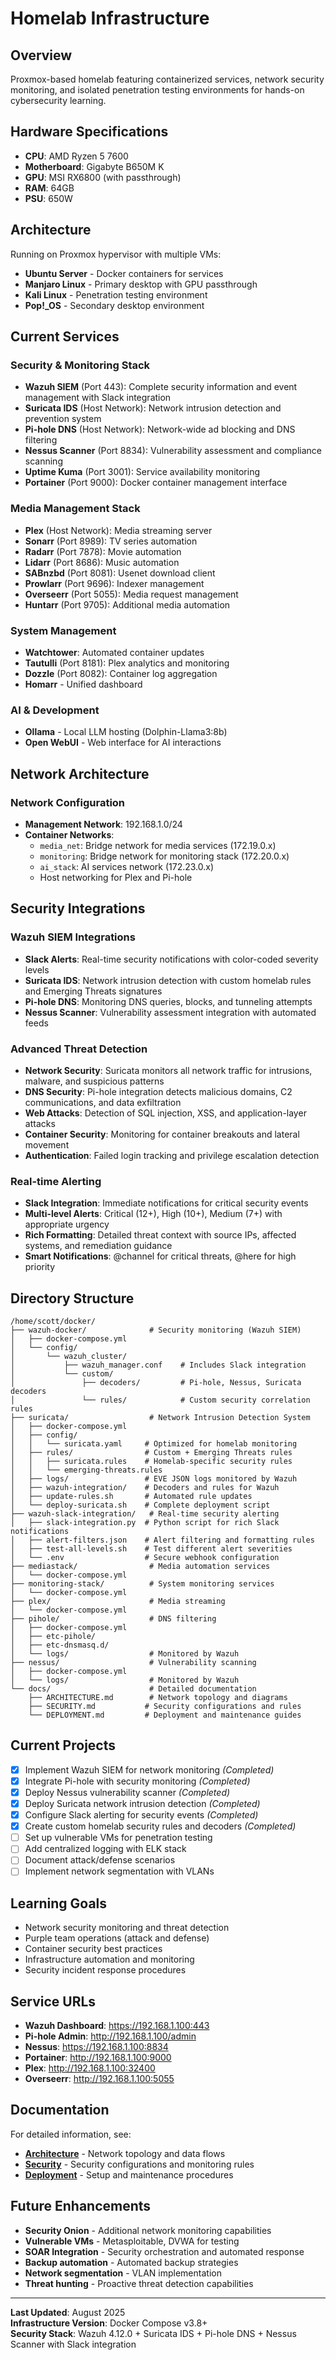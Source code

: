# Homelab Infrastructure

## Overview
Proxmox-based homelab featuring containerized services, network security monitoring, and isolated penetration testing environments for hands-on cybersecurity learning.

## Hardware Specifications
- **CPU**: AMD Ryzen 5 7600
- **Motherboard**: Gigabyte B650M K
- **GPU**: MSI RX6800 (with passthrough)  
- **RAM**: 64GB
- **PSU**: 650W

## Architecture
Running on Proxmox hypervisor with multiple VMs:
- **Ubuntu Server** - Docker containers for services
- **Manjaro Linux** - Primary desktop with GPU passthrough
- **Kali Linux** - Penetration testing environment
- **Pop!_OS** - Secondary desktop environment

## Current Services

### Security & Monitoring Stack
- **Wazuh SIEM** (Port 443): Complete security information and event management with Slack integration
- **Suricata IDS** (Host Network): Network intrusion detection and prevention system
- **Pi-hole DNS** (Host Network): Network-wide ad blocking and DNS filtering
- **Nessus Scanner** (Port 8834): Vulnerability assessment and compliance scanning
- **Uptime Kuma** (Port 3001): Service availability monitoring
- **Portainer** (Port 9000): Docker container management interface

### Media Management Stack
- **Plex** (Host Network): Media streaming server
- **Sonarr** (Port 8989): TV series automation
- **Radarr** (Port 7878): Movie automation
- **Lidarr** (Port 8686): Music automation
- **SABnzbd** (Port 8081): Usenet download client
- **Prowlarr** (Port 9696): Indexer management
- **Overseerr** (Port 5055): Media request management
- **Huntarr** (Port 9705): Additional media automation

### System Management
- **Watchtower**: Automated container updates
- **Tautulli** (Port 8181): Plex analytics and monitoring
- **Dozzle** (Port 8082): Container log aggregation
- **Homarr** - Unified dashboard

### AI & Development
- **Ollama** - Local LLM hosting (Dolphin-Llama3:8b)
- **Open WebUI** - Web interface for AI interactions

## Network Architecture

### Network Configuration
- **Management Network**: 192.168.1.0/24
- **Container Networks**: 
  - `media_net`: Bridge network for media services (172.19.0.x)
  - `monitoring`: Bridge network for monitoring stack (172.20.0.x)
  - `ai_stack`: AI services network (172.23.0.x)
  - Host networking for Plex and Pi-hole

## Security Integrations

### Wazuh SIEM Integrations
- **Slack Alerts**: Real-time security notifications with color-coded severity levels
- **Suricata IDS**: Network intrusion detection with custom homelab rules and Emerging Threats signatures
- **Pi-hole DNS**: Monitoring DNS queries, blocks, and tunneling attempts
- **Nessus Scanner**: Vulnerability assessment integration with automated feeds

### Advanced Threat Detection
- **Network Security**: Suricata monitors all network traffic for intrusions, malware, and suspicious patterns
- **DNS Security**: Pi-hole integration detects malicious domains, C2 communications, and data exfiltration
- **Web Attacks**: Detection of SQL injection, XSS, and application-layer attacks
- **Container Security**: Monitoring for container breakouts and lateral movement
- **Authentication**: Failed login tracking and privilege escalation detection

### Real-time Alerting
- **Slack Integration**: Immediate notifications for critical security events
- **Multi-level Alerts**: Critical (12+), High (10+), Medium (7+) with appropriate urgency
- **Rich Formatting**: Detailed threat context with source IPs, affected systems, and remediation guidance
- **Smart Notifications**: @channel for critical threats, @here for high priority

## Directory Structure

```
/home/scott/docker/
├── wazuh-docker/              # Security monitoring (Wazuh SIEM)
│   ├── docker-compose.yml
│   └── config/
│       └── wazuh_cluster/
│           ├── wazuh_manager.conf    # Includes Slack integration
│           └── custom/
│               ├── decoders/         # Pi-hole, Nessus, Suricata decoders
│               └── rules/            # Custom security correlation rules
├── suricata/                  # Network Intrusion Detection System
│   ├── docker-compose.yml
│   ├── config/
│   │   └── suricata.yaml     # Optimized for homelab monitoring
│   ├── rules/                # Custom + Emerging Threats rules
│   │   ├── suricata.rules    # Homelab-specific security rules
│   │   └── emerging-threats.rules
│   ├── logs/                 # EVE JSON logs monitored by Wazuh
│   ├── wazuh-integration/    # Decoders and rules for Wazuh
│   ├── update-rules.sh       # Automated rule updates
│   └── deploy-suricata.sh    # Complete deployment script
├── wazuh-slack-integration/   # Real-time security alerting
│   ├── slack-integration.py  # Python script for rich Slack notifications
│   ├── alert-filters.json    # Alert filtering and formatting rules
│   ├── test-all-levels.sh    # Test different alert severities
│   └── .env                  # Secure webhook configuration
├── mediastack/                # Media automation services
│   └── docker-compose.yml
├── monitoring-stack/          # System monitoring services
│   └── docker-compose.yml
├── plex/                      # Media streaming
│   └── docker-compose.yml
├── pihole/                    # DNS filtering
│   ├── docker-compose.yml
│   ├── etc-pihole/
│   ├── etc-dnsmasq.d/
│   └── logs/                  # Monitored by Wazuh
├── nessus/                    # Vulnerability scanning
│   ├── docker-compose.yml
│   └── logs/                  # Monitored by Wazuh
└── docs/                      # Detailed documentation
    ├── ARCHITECTURE.md        # Network topology and diagrams
    ├── SECURITY.md           # Security configurations and rules
    └── DEPLOYMENT.md         # Deployment and maintenance guides
```

## Current Projects
- [x] Implement Wazuh SIEM for network monitoring *(Completed)*
- [x] Integrate Pi-hole with security monitoring *(Completed)*
- [x] Deploy Nessus vulnerability scanner *(Completed)*
- [x] Deploy Suricata network intrusion detection *(Completed)*
- [x] Configure Slack alerting for security events *(Completed)*
- [x] Create custom homelab security rules and decoders *(Completed)*
- [ ] Set up vulnerable VMs for penetration testing
- [ ] Add centralized logging with ELK stack
- [ ] Document attack/defense scenarios
- [ ] Implement network segmentation with VLANs

## Learning Goals
- Network security monitoring and threat detection
- Purple team operations (attack and defense)
- Container security best practices
- Infrastructure automation and monitoring
- Security incident response procedures

## Service URLs
- **Wazuh Dashboard**: https://192.168.1.100:443
- **Pi-hole Admin**: http://192.168.1.100/admin
- **Nessus**: https://192.168.1.100:8834
- **Portainer**: http://192.168.1.100:9000
- **Plex**: http://192.168.1.100:32400
- **Overseerr**: http://192.168.1.100:5055

## Documentation
For detailed information, see:
- **[Architecture](docs/ARCHITECTURE.md)** - Network topology and data flows
- **[Security](docs/SECURITY.md)** - Security configurations and monitoring rules
- **[Deployment](docs/DEPLOYMENT.md)** - Setup and maintenance procedures

## Future Enhancements
- **Security Onion** - Additional network monitoring capabilities
- **Vulnerable VMs** - Metasploitable, DVWA for testing
- **SOAR Integration** - Security orchestration and automated response
- **Backup automation** - Automated backup strategies
- **Network segmentation** - VLAN implementation
- **Threat hunting** - Proactive threat detection capabilities

---

**Last Updated**: August 2025  
**Infrastructure Version**: Docker Compose v3.8+  
**Security Stack**: Wazuh 4.12.0 + Suricata IDS + Pi-hole DNS + Nessus Scanner with Slack integration